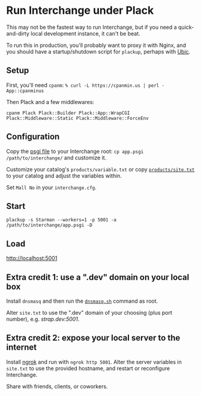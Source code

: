 # Run Interchange under Plack

This may not be the fastest way to run Interchange, but if you need a
quick-and-dirty local development instance, it can't be beat.

To run this in production, you'll probably want to proxy it with Nginx,
and you should have a startup/shutdown script for `plackup`, perhaps
with [Ubic](https://metacpan.org/pod/Ubic).

## Setup

First, you'll need `cpanm`:
`% curl -L https://cpanmin.us | perl - App::cpanminus`

Then Plack and a few middlewares:

```
cpanm Plack Plack::Builder Plack::App::WrapCGI Plack::Middleware::Static Plack::Middleware::ForceEnv
```

## Configuration

Copy the [psgi file](app.psgi) to your Interchange root:
`cp app.psgi /path/to/interchange/`
and customize it.

Customize your catalog's `products/variable.txt` or copy
[`products/site.txt`](site.txt) to your catalog and adjust the
variables within.

Set `Mall No` in your `interchange.cfg`.

## Start

`plackup -s Starman --workers=1 -p 5001 -a /path/to/interchange/app.psgi -D`

## Load

[http://localhost:5001](http://localhost:5001/)

## Extra credit 1: use a ".dev" domain on your local box

Install `dnsmasq` and then run the [`dnsmasq.sh`](dnsmasq.sh) command as root.

Alter `site.txt` to use the ".dev" domain of your choosing (plus port
number), e.g. _strap.dev:5001_.

## Extra credit 2: expose your local server to the internet

Install [ngrok](https://ngrok.com/) and run with `ngrok http 5001`.
Alter the server variables in `site.txt` to use the provided hostname,
and restart or reconfigure Interchange.

Share with friends, clients, or coworkers.
